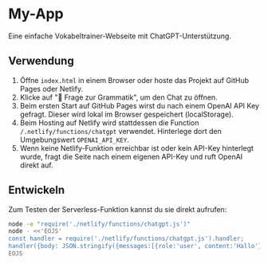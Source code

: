 # My-App

Eine einfache Vokabeltrainer-Webseite mit ChatGPT-Unterstützung.

## Verwendung

1. Öffne `index.html` in einem Browser oder hoste das Projekt auf GitHub Pages oder Netlify.
2. Klicke auf "🧠 Frage zur Grammatik", um den Chat zu öffnen.
3. Beim ersten Start auf GitHub Pages wirst du nach einem OpenAI API Key gefragt. Dieser wird lokal im Browser gespeichert (localStorage).
4. Beim Hosting auf Netlify wird stattdessen die Function `/.netlify/functions/chatgpt` verwendet. Hinterlege dort den Umgebungswert `OPENAI_API_KEY`.
5. Wenn keine Netlify-Funktion erreichbar ist oder kein API-Key hinterlegt wurde, fragt die Seite nach einem eigenen API-Key und ruft OpenAI direkt auf.

## Entwickeln

Zum Testen der Serverless-Funktion kannst du sie direkt aufrufen:

```bash
node -e "require('./netlify/functions/chatgpt.js')"
node - <<'EOJS'
const handler = require('./netlify/functions/chatgpt.js').handler;
handler({body: JSON.stringify({messages:[{role:'user', content:'Hallo'}]})}).then(r=>console.log(r.statusCode)).catch(err=>console.error(err));
EOJS
```
